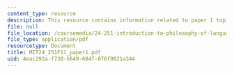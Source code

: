 ```yaml
---
content_type: resource
description: This resource contains information related to paper 1 topics.
file: null
file_location: /coursemedia/24-251-introduction-to-philosophy-of-language-fall-2011/4eac292af730b649684f6f6f9821a344_MIT24_251F11_paper1.pdf
file_type: application/pdf
resourcetype: Document
title: MIT24_251F11_paper1.pdf
uid: 4eac292a-f730-b649-684f-6f6f9821a344
---
```

